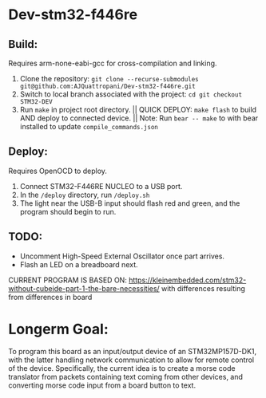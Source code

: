 # Dev-stm32-f446re

## Build:

Requires arm-none-eabi-gcc for cross-compilation and linking.
1. Clone the repository:
``git clone --recurse-submodules git@github.com:AJQuattropani/Dev-stm32-f446re.git``
2. Switch to local branch associated with the project:
``cd git checkout STM32-DEV``
3. Run `make` in project root directory.
  ||  QUICK DEPLOY: `make flash` to build AND deploy to connected device.
  ||  Note: Run `bear -- make` to with bear installed to update `compile_commands.json`

## Deploy:
Requires OpenOCD to deploy.
1. Connect STM32-F446RE NUCLEO to a USB port.
2. In the `/deploy` directory, run `/deploy.sh`
3. The light near the USB-B input should flash red and green, and the program should begin to run.

## TODO:
- Uncomment High-Speed External Oscillator once part arrives.
- Flash an LED on a breadboard next.

CURRENT PROGRAM IS BASED ON:
https://kleinembedded.com/stm32-without-cubeide-part-1-the-bare-necessities/
with differences resulting from differences in board

# Longerm Goal:
To program this board as an input/output device of an STM32MP157D-DK1, with the latter handling network communication to allow for remote control of the device.
Specifically, the current idea is to create a morse code translator from packets containing text coming from other devices, and converting morse code input from a board button to text.

